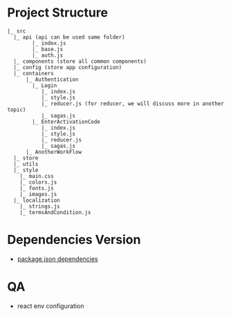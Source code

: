 # Project Structure

```
|_ src
  |_ api (api can be used same folder)
        |_ index.js
        |_ base.js
        |_ auth.js
  |_ components (store all common components)
  |_ config (store app configuration)
  |_ containers
      |_ Authentication
        |_ Login
           |_ index.js
           |_ style.js
           |_ reducer.js (for reducer, we will discuss more in another topic)
           |_ sagas.js
        |_ EnterActivationCode
           |_ index.js
           |_ style.js
           |_ reducer.js
           |_ sagas.js
      |_ AnotherWorkFlow
  |_ store
  |_ utils
  |_ style
    |_ main.css
    |_ colors.js
    |_ fonts.js
    |_ images.js
  |_ localization
    |_ strings.js
    |_ termsAndCondition.js
```

# Dependencies Version
- [package.json dependencies](https://docs.npmjs.com/files/package.json#dependencies)

# QA
- react env configuration
